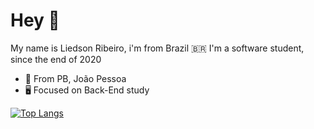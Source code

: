 # Hey 👋
My name is Liedson Ribeiro, i'm from Brazil :brazil: I'm a software student, since the end of 2020

- 🏡 From PB, João Pessoa
- 🖥️ Focused on Back-End study 

<a width=30px> [![Top Langs](https://github-readme-stats.vercel.app/api/top-langs/?username=Liedsonrm&layout=compact&title_color=4B0082&bg_color=060606&text_color=DDDDDD&border_color=6A5ACD)](https://github.com/anuraghazra/github-readme-stats) <a>

